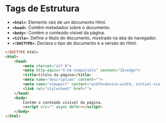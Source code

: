 # Tags de Estrutura

* **`<html>`**: Elemento raiz de um documento Html.
* **`<head>`**: Contém metadados sobre o documento.
* **`<body>`**: Contém o conteúdo visível da página.
* **`<title>`**: Define o título do documento, mostrado na aba do navegador.
* **`<!DOCTYPE>`**: Declara o tipo de documento e a versão do Html.

~~~html
<!DOCTYPE html>
<html>
    <head>
        <meta charset="utf-8">
        <meta http-equiv="X-UA-Compatible" content="IE=edge">
        <title>titulo da página</title>
        <meta name="description" content="">
        <meta name="viewport" content="width=device-width, initial-scale=1">
        <link rel="stylesheet" href="">
    </head>
    <body>
        Contém o conteúdo visível da página.
        <script src="" async defer></script>
    </body>
</html>
~~~
